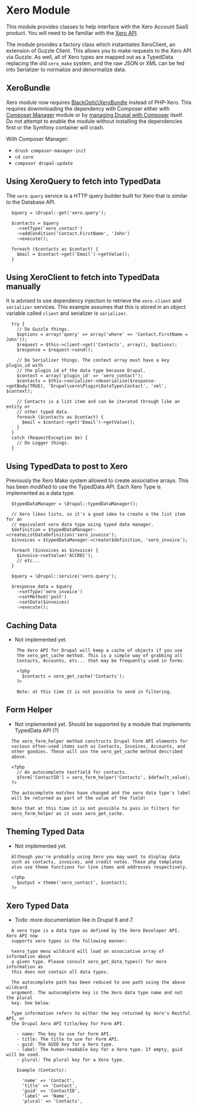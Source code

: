 # Xero Module

This module provides classes to help interface with the Xero Account SaaS product. You will need to be familiar with the [Xero API](http://developer.xero.com).

The module provides a factory class which instantiates XeroClient, an extension of Guzzle Client. This allows you to make requests to the Xero API via Guzzle. As well, all of Xero types are mapped out as a TypedData replacing the old `xero_make` system, and the raw JSON or XML can be fed into Serializer to normalize and denormalize data.

## XeroBundle

Xero module now requires [BlackOptic\XeroBundle](https://github.com/james75/XeroBundle) instead of PHP-Xero. This requires dowmnloading the dependency with Composer either with [Composer Manager](http://drupal.org/project/composer_manager) module or by [managing Drupal with Composer](https://www.drupal.org/node/2404989) itself. Do not attempt to enable the module without installing the dependencies first or the Symfony container will crash.

With Composer Manager:
   - `drush composer-manager-init`
   - `cd core`
   - `composer drupal-update`

## Using XeroQuery to fetch into TypedData

The `xero.query` service is a HTTP query builder built for Xero that is similar to the Database API.

```
  $query = \Drupal::get('xero.query');

  $contacts = $query
    ->setType('xero_contact')
    ->addCondition('Contact.FirstName', 'John')
    ->execute();

  foreach ($contacts as $contact) {
    $mail = $contact->get('Email')->getValue();
  }
```

## Using XeroClient to fetch into TypedData manually

It is advised to use dependency injection to retrieve the `xero.client` and `serializer` services. This example assumes that this is stored in an object variable called `client` and serializer is `serializer`.

```
  try {
    // Do Guzzle things.
    $options = array('query' => array('where' => 'Contact.FirstName = John'));
    $request = $this->client->get('Contacts', array(), $options);
    $response = $request->send();

    // Do Serializer things. The context array must have a key plugin_id with
    // the plugin id of the data type because Drupal.
    $context = array('plugin_id' => 'xero_contact');
    $contacts = $this->serializer->deserialize($response->getBody(TRUE), 'Drupal\xero\Plugin\DataType\Contact', 'xml', $context);

    // Contacts is a list item and can be iterated through like an entity or
    // other typed data.
    foreach ($contacts as $contact) {
      $mail = $contact->get('Email')->getValue();
    }
  }
  catch (RequestException $e) {
    // Do Logger things.
  }
```

## Using TypedData to post to Xero

Previously the Xero Make system allowed to create associative arrays. This has been modified to use the TypedData API. Each Xero Type is implemented as a data type.

```
  $typedDataManager = \Drupal::typedDataManager();

  // Xero likes lists, so it's a good idea to create a the list item for an
  // equivalent xero data type using typed data manager.
  $definition = $typedDataManager->createListDataDefinition('xero_invoice');
  $invoices = $typedDataManager->create($definition, 'xero_invoice');

  foreach ($invoices as $invoice) {
    $invoice->setValue('ACCREC');
    // etc...
  }

  $query = \Drupal::service('xero.query');

  $response_data = $query
    ->setType('xero_invoice')
    ->setMethod('post')
    ->setData($invoices)
    ->execute();
```

## Caching Data

- Not implemented yet.

```
    The Xero API for Drupal will keep a cache of objects if you use
    the xero_get_cache method. This is a simple way of grabbing all
    Contacts, Accounts, etc... that may be frequently used in forms.

    <?php
      $contacts = xero_get_cache('Contacts');
    ?>

    Note: at this time it is not possible to send in filtering.
```

## Form Helper

- Not implemented yet. Should be supported by a module that implements TypedData API (?)

```
  The xero_form_helper method constructs Drupal Form API elements for
  various often-used items such as Contacts, Invoices, Accounts, and
  other goodies. These will use the xero_get_cache method described
  above.

  <?php
    // An autocomplete textfield for contacts.
    $form['ContactID'] = xero_form_helper('Contacts', $default_value);
  ?>

  The autocomplete matches have changed and the xero data type's label
  will be returned as part of the value of the field!

  Note that at this time it is not possible to pass in filters for
  xero_form_helper as it uses xero_get_cache.
```

## Theming Typed Data

- Not implemented yet.

```
  Although you're probably using Xero you may want to display data
  such as contacts, invoices, and credit notes. These php templates
  also use theme functions for line items and addresses respectively.

  <?php
    $output = theme('xero_contact', $contact);
  ?>
```

## Xero Typed Data

- Todo: more documentation like in Drupal 6 and 7.

```
  A xero type is a data type as defined by the Xero Developer API. Xero API now
  supports xero types in the following manner:

  %xero_type menu wildcard will load an associative array of information about
  a given type. Please consult xero_get_data_types() for more information as
  this does not contain all data types.

  The autocomplete path has been reduced to one path using the above wildcard
  argument. The autocomplete key is the Xero data type name and not the plural
  key. See below.

  Type information refers to either the key returned by Xero's Restful API, or
  the Drupal Xero API title/key for Form API.

    - name: The key to use for Form API.
    - title: The title to use for Form API.
    - guid: The GUID key for a Xero type.
    - label: The human-readable key for a Xero type. If empty, guid will be used.
    - plural: The plural key for a Xero type.

    Example (Contacts):

      'name' => 'Contact',
      'title' => 'Contact',
      'guid' => 'ContactID',
      'label' => 'Name',
      'plural' => 'Contacts',
```
